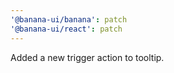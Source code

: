 ```yaml
---
'@banana-ui/banana': patch
'@banana-ui/react': patch
---
```


Added a new trigger action to tooltip.
